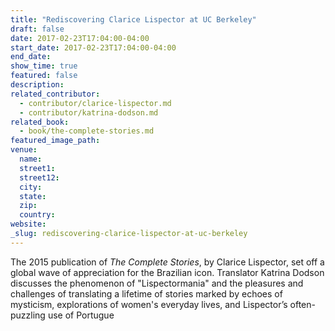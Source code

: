 ```yaml
---
title: "Rediscovering Clarice Lispector at UC Berkeley"
draft: false
date: 2017-02-23T17:04:00-04:00
start_date: 2017-02-23T17:04:00-04:00
end_date:
show_time: true
featured: false
description:
related_contributor:
  - contributor/clarice-lispector.md
  - contributor/katrina-dodson.md
related_book:
  - book/the-complete-stories.md
featured_image_path:
venue:
  name:
  street1:
  street12:
  city:
  state:
  zip:
  country:
website:
_slug: rediscovering-clarice-lispector-at-uc-berkeley
---
```


The 2015 publication of _The Complete Stories_, by Clarice Lispector, set off a global wave of appreciation for the Brazilian icon. Translator Katrina Dodson discusses the phenomenon of "Lispectormania" and the pleasures and challenges of translating a lifetime of stories marked by echoes of mysticism, explorations of women's everyday lives, and Lispector’s often-puzzling use of Portugue


